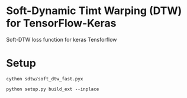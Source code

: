 # Soft-Dynamic Timt Warping (DTW) for TensorFlow-Keras
Soft-DTW loss function for keras Tensforflow 



# Setup

`cython sdtw/soft_dtw_fast.pyx`

`python setup.py build_ext --inplace`
